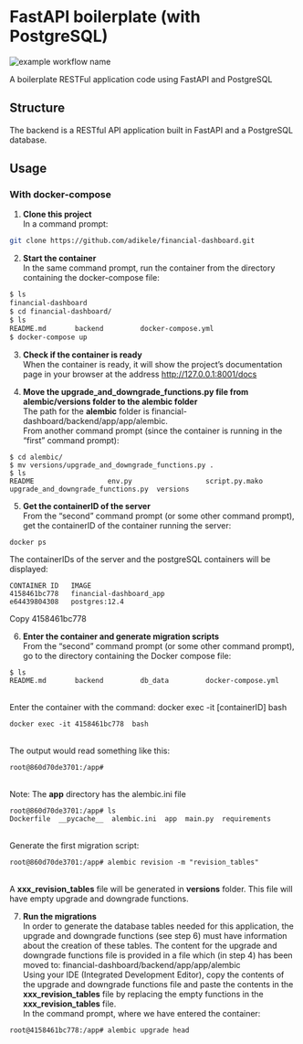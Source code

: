 # FastAPI boilerplate (with PostgreSQL)
![example workflow name](https://github.com/thalesbruno/fastapi-boilerplate/workflows/Tests/badge.svg)

A boilerplate RESTFul application code using FastAPI and PostgreSQL

## Structure
The backend is a RESTful API application built in FastAPI and a PostgreSQL database.

## Usage

### With docker-compose
1. **Clone this project**
<br /> In a command prompt:
```bash
git clone ​​https://github.com/adikele/financial-dashboard.git
```

2. **Start the container**
<br /> In the same command prompt, run the container from the directory containing the docker-compose file: 
```bash
$ ls
financial-dashboard
$ cd financial-dashboard/
$ ls 
README.md		backend			docker-compose.yml
$ docker-compose up
```

3. **Check if the container is ready**
<br /> When the container is ready, it will show the project’s documentation page in your browser at the address http://127.0.0.1:8001/docs


4. **Move the upgrade_and_downgrade_functions.py file from alembic/versions folder to the alembic folder**
<br /> The path for the **alembic** folder is financial-dashboard/backend/app/app/alembic.
<br /> From another command prompt (since the container is running in the “first” command prompt):
```
$ cd alembic/
$ mv versions/upgrade_and_downgrade_functions.py .
$ ls
README					env.py					script.py.mako				upgrade_and_downgrade_functions.py	versions
```

5. **Get the containerID of the server**
<br /> From the “second” command prompt (or some other command prompt), get the containerID of the container running the server:
```
docker ps 
```
The containerIDs of the server and the postgreSQL containers will be displayed:
```
CONTAINER ID   IMAGE                     
4158461bc778   financial-dashboard_app   
e64439804308   postgres:12.4             
```
Copy 4158461bc778


6. **Enter the container and generate migration scripts**
<br /> From the “second” command prompt (or some other command prompt), go to the directory containing the Docker compose file:
 ```
$ ls
README.md		backend			db_data			docker-compose.yml
```
<br /> Enter the container with the command: docker exec -it [containerID] bash
```
docker exec -it 4158461bc778  bash
```
<br /> The output would read something like this:
```
root@860d70de3701:/app# 
```
<br /> Note: The **app** directory has the alembic.ini file
```
root@860d70de3701:/app# ls
Dockerfile  __pycache__  alembic.ini  app  main.py  requirements
```
<br /> Generate the first migration script:
```
root@860d70de3701:/app# alembic revision -m "revision_tables"
```
<br /> A **xxx_revision_tables** file will be generated in **versions** folder. This file will have empty upgrade and downgrade functions. 


7. **Run the migrations**
<br /> In order to generate the database tables needed for this application, the upgrade and downgrade functions (see step 6) must have information about the creation of these tables. The content for the upgrade and downgrade functions file is provided in a file which (in step 4) has been moved to: financial-dashboard/backend/app/app/alembic
<br /> Using your IDE (Integrated Development Editor), copy the contents of the upgrade and downgrade functions file and paste the contents in the **xxx_revision_tables** file by replacing the empty functions in the **xxx_revision_tables** file.
<br /> In the command prompt, where we have entered the container:
```
root@4158461bc778:/app# alembic upgrade head
```

